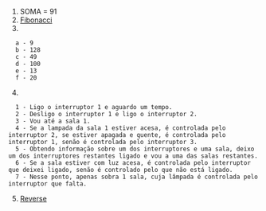 1) SOMA = 91
2) [Fibonacci](https://github.com/LeeYooBin/Testes/blob/main/src/fibonacci.js)
3)
```
  a - 9
  b - 128
  c - 49
  d - 100
  e - 13
  f - 20
```
4) 
```
  1 - Ligo o interruptor 1 e aguardo um tempo.
  2 - Desligo o interruptor 1 e ligo o interruptor 2.
  3 - Vou até a sala 1.
  4 - Se a lampada da sala 1 estiver acesa, é controlada pelo interruptor 2, se estiver apagada e quente, é controlada pelo interruptor 1, senão é controlada pelo interruptor 3.
  5 - Obtendo informação sobre um dos interruptores e uma sala, deixo um dos interruptores restantes ligado e vou a uma das salas restantes.
  6 - Se a sala estiver com luz acesa, é controlada pelo interruptor que deixei ligado, senão é controlado pelo que não está ligado.
  7 - Nesse ponto, apenas sobra 1 sala, cuja lâmpada é controlada pelo interruptor que falta.
```
5) [Reverse](https://github.com/LeeYooBin/Testes/blob/main/src/reverse.js)
